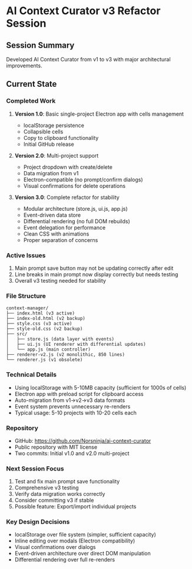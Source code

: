# AI Context Curator v3 Refactor Session

## Session Summary
Developed AI Context Curator from v1 to v3 with major architectural improvements.

## Current State

### Completed Work
1. **Version 1.0**: Basic single-project Electron app with cells management
   - localStorage persistence
   - Collapsible cells
   - Copy to clipboard functionality
   - Initial GitHub release

2. **Version 2.0**: Multi-project support
   - Project dropdown with create/delete
   - Data migration from v1
   - Electron-compatible (no prompt/confirm dialogs)
   - Visual confirmations for delete operations

3. **Version 3.0**: Complete refactor for stability
   - Modular architecture (store.js, ui.js, app.js)
   - Event-driven data store
   - Differential rendering (no full DOM rebuilds)
   - Event delegation for performance
   - Clean CSS with animations
   - Proper separation of concerns

### Active Issues
1. Main prompt save button may not be updating correctly after edit
2. Line breaks in main prompt now display correctly but needs testing
3. Overall v3 testing needed for stability

### File Structure
```
context-manager/
├── index.html (v3 active)
├── index-old.html (v2 backup)
├── style.css (v3 active)
├── style-old.css (v2 backup)
├── src/
│   ├── store.js (data layer with events)
│   ├── ui.js (UI renderer with differential updates)
│   └── app.js (main controller)
├── renderer-v2.js (v2 monolithic, 850 lines)
└── renderer.js (v1 obsolete)
```

### Technical Details
- Using localStorage with 5-10MB capacity (sufficient for 1000s of cells)
- Electron app with preload script for clipboard access
- Auto-migration from v1→v2→v3 data formats
- Event system prevents unnecessary re-renders
- Typical usage: 5-10 projects with 10-20 cells each

### Repository
- GitHub: https://github.com/Norsninja/ai-context-curator
- Public repository with MIT license
- Two commits: Initial v1.0 and v2.0 multi-project

### Next Session Focus
1. Test and fix main prompt save functionality
2. Comprehensive v3 testing
3. Verify data migration works correctly
4. Consider committing v3 if stable
5. Possible feature: Export/import individual projects

### Key Design Decisions
- localStorage over file system (simpler, sufficient capacity)
- Inline editing over modals (Electron compatibility)
- Visual confirmations over dialogs
- Event-driven architecture over direct DOM manipulation
- Differential rendering over full re-renders